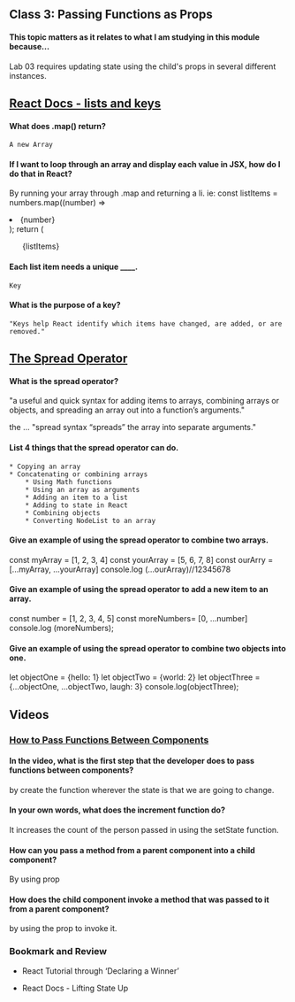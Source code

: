 ## Class 3: Passing Functions as Props


#### This topic matters as it relates to what I am studying in this module because...
Lab 03 requires updating state using the child's props in several different instances. 


## [React Docs - lists and keys](https://reactjs.org/docs/lists-and-keys.html)

#### What does .map() return?
    A new Array

#### If I want to loop through an array and display each value in JSX, how do I do that in React?
By running your array through .map and returning a li. 
ie:
  const listItems = numbers.map((number) =>
    <li>{number}</li>
  );
  return (
    <ul>{listItems}</ul>


#### Each list item needs a unique ____.
    Key

#### What is the purpose of a key?
    "Keys help React identify which items have changed, are added, or are removed."

## [The Spread Operator](https://medium.com/coding-at-dawn/how-to-use-the-spread-operator-in-javascript-b9e4a8b06fab)

#### What is the spread operator?
"a useful and quick syntax for adding items to arrays, combining arrays or objects, and spreading an array out into a function’s arguments."

the ... "spread syntax “spreads” the array into separate arguments."

#### List 4 things that the spread operator can do.
    * Copying an array
    * Concatenating or combining arrays
        * Using Math functions
        * Using an array as arguments
        * Adding an item to a list
        * Adding to state in React
        * Combining objects
        * Converting NodeList to an array


#### Give an example of using the spread operator to combine two arrays.
const myArray = [1, 2, 3, 4]
const yourArray = [5, 6, 7, 8]
const ourArry = [...myArray, ...yourArray]
console.log (...ourArray)//12345678

#### Give an example of using the spread operator to add a new item to an array.
const number = [1, 2, 3, 4, 5]
const moreNumbers= [0, ...number]
console.log (moreNumbers);

#### Give an example of using the spread operator to combine two objects into one.

let objectOne = {hello: 1}
let objectTwo = {world: 2}
let objectThree = {...objectOne, ...objectTwo, laugh: 3}
console.log(objectThree);

## Videos

### [How to Pass Functions Between Components](https://www.youtube.com/watch?v=c05OL7XbwXU)

#### In the video, what is the first step that the developer does to pass functions between components?
by create the function wherever the state is that we are going to change.


#### In your own words, what does the increment function do?
It increases the count of the person passed in using the setState function.

#### How can you pass a method from a parent component into a child component?
By using prop

#### How does the child component invoke a method that was passed to it from a parent component?
 by using the prop to invoke it. 

### Bookmark and Review

* React Tutorial through ‘Declaring a Winner’

* React Docs - Lifting State Up